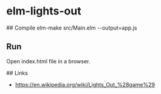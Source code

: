 # elm-lights-out
## Compile
elm-make src/Main.elm --output=app.js

## Run
Open index.html file in a browser.

## Links
- https://en.wikipedia.org/wiki/Lights_Out_%28game%29
